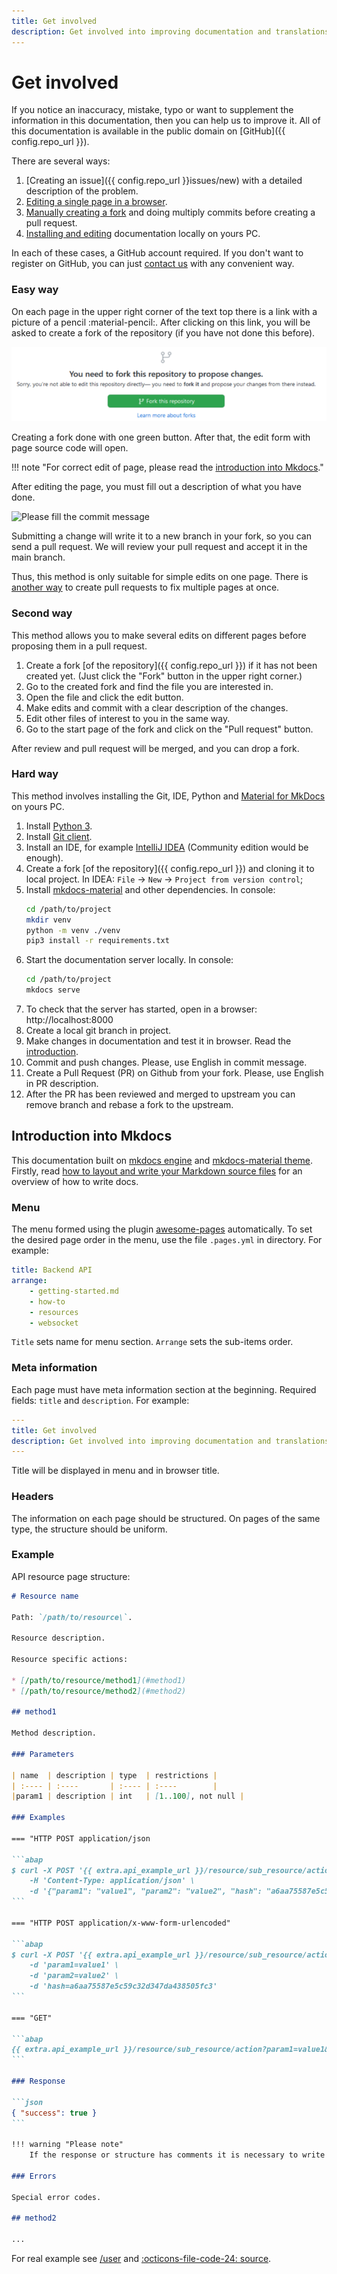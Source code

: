 ```yaml
---
title: Get involved
description: Get involved into improving documentation and translations of the Navixy Platform
---
```


# Get involved

If you notice an inaccuracy, mistake, typo or want to supplement the information in 
this documentation, then you can help us to improve it. All of this documentation is available in the 
public domain on [GitHub]({{ config.repo_url }}).

There are several ways:

1.  [Creating an issue]({{ config.repo_url }}issues/new) with a detailed description of the problem.
1.  [Editing a single page in a browser](#easy-way).
1.  [Manually creating a fork](#second-way) and doing multiply commits before creating a pull request.
1.  [Installing and editing](#hard-way) documentation locally on yours PC.

In each of these cases, a GitHub account required.
If you don't want to register on GitHub, you can just [contact us](contacts.md) with any convenient way.

### Easy way

On each page in the upper right corner of the text top there is a link with a picture of a pencil :material-pencil:.
After clicking on this link, you will be asked to create a fork of the repository (if you have
not done this before). 

![Create your fork](./assets/fork-proposal.png)

Creating a fork done with one green button. After that, the edit form with page source code will open.

!!! note "For correct edit of page, please read the [introduction into Mkdocs](#introduction-into-mkdocs)."

After editing the page, you must fill out a description of what you have done.

![Please fill the commit message](./assets/commit-message.png)

Submitting a change will write it to a new branch in your fork, so you can send a pull request. 
We will review your pull request and accept it in the main branch.

Thus, this method is only suitable for simple edits on one page.
There is [another way](#second-way) to create pull requests to fix multiple pages at once.

### Second way

This method allows you to make several edits on different pages before proposing them in a pull request.

1.  Create a fork [of the repository]({{ config.repo_url }}) if it has not been created yet.
    (Just click the "Fork" button in the upper right corner.)
1.  Go to the created fork and find the file you are interested in.
1.  Open the file and click the edit button.
1.  Make edits and commit with a clear description of the changes.
1.  Edit other files of interest to you in the same way.
1.  Go to the start page of the fork and click on the "Pull request" button.

After review and pull request will be merged, and you can drop a fork.

### Hard way

This method involves installing the Git, IDE, Python and 
[Material for MkDocs](https://squidfunk.github.io/mkdocs-material) on yours PC.

1. Install [Python 3](https://www.python.org/downloads/).
1. Install [Git client](https://git-scm.com/downloads).
1. Install an IDE, for example [IntelliJ IDEA](https://www.jetbrains.com/idea/) (Community edition would be enough).
1. Create a fork [of the repository]({{ config.repo_url }}) and cloning it to local project. 
   In IDEA: `File` -> `New` -> `Project from version control`;
1. Install [mkdocs-material](https://squidfunk.github.io/mkdocs-material) and other dependencies. In console:
   ```sh
   cd /path/to/project
   mkdir venv
   python -m venv ./venv
   pip3 install -r requirements.txt
   ```
1. Start the documentation server locally. In console:
   ```sh
   cd /path/to/project
   mkdocs serve
   ```
1. To check that the server has started, open in a browser: http://localhost:8000
1. Create a local git branch in project.
1. Make changes in documentation and test it in browser. 
   Read the [introduction](#introduction-into-mkdocs).
1. Commit and push changes. Please, use English in commit message.
1. Create a Pull Request (PR) on Github from your fork. Please, use English in PR description.
1. After the PR has been reviewed and merged to upstream you can remove
   branch and rebase a fork to the upstream.

## Introduction into Mkdocs

This documentation built on [mkdocs engine](https://mkdocs.org) and [mkdocs-material theme](https://squidfunk.github.io/mkdocs-material).
Firstly, read [how to layout and write your Markdown source files](https://mkdocs.org/user-guide/writing-your-docs)
for an overview of how to write docs.

### Menu

The menu formed using the plugin [awesome-pages](https://github.com/lukasgeiter/mkdocs-awesome-pages-plugin) automatically.
To set the desired page order in the menu, use the file `.pages.yml` in directory.
For example:

```yaml
title: Backend API
arrange:
    - getting-started.md
    - how-to
    - resources
    - websocket
```

`Title` sets name for menu section. `Arrange` sets the sub-items order.

### Meta information

Each page must have meta information section at the beginning. Required fields: `title` and `description`. 
For example:

```yaml
---
title: Get involved
description: Get involved into improving documentation and translations of the Navixy Platform
---
```

Title will be displayed in menu and in browser title.

### Headers

The information on each page should be structured. On pages of the same type, 
the structure should be uniform.

### Example

API resource page structure:

````markdown
# Resource name

Path: `/path/to/resource\`.

Resource description.

Resource specific actions:

* [/path/to/resource/method1](#method1)
* [/path/to/resource/method2](#method2)

## method1

Method description.

### Parameters

| name  | description | type  | restrictions |
| :---- | :----       | :---- | :----        |
|param1 | description | int   | [1..100], not null |

### Examples

=== "HTTP POST application/json

```abap
$ curl -X POST '{{ extra.api_example_url }}/resource/sub_resource/action' \
    -H 'Content-Type: application/json' \ 
    -d '{"param1": "value1", "param2": "value2", "hash": "a6aa75587e5c59c32d347da438505fc3"}'
```

=== "HTTP POST application/x-www-form-urlencoded"

```abap
$ curl -X POST '{{ extra.api_example_url }}/resource/sub_resource/action' \
    -d 'param1=value1' \
    -d 'param2=value2' \
    -d 'hash=a6aa75587e5c59c32d347da438505fc3' 
```

=== "GET"

```abap
{{ extra.api_example_url }}/resource/sub_resource/action?param1=value1&hash=a6aa75587e5c59c32d347da438505fc3
```

### Response

```json
{ "success": true }
```

!!! warning "Please note"
    If the response or structure has comments it is necessary to write these comments separately in the form of a list below.

### Errors

Special error codes.

## method2

...

````

For real example see [/user](../backend-api/resources/commons/user/index.md) and
[:octicons-file-code-24: source](..commons/user/index.md).
